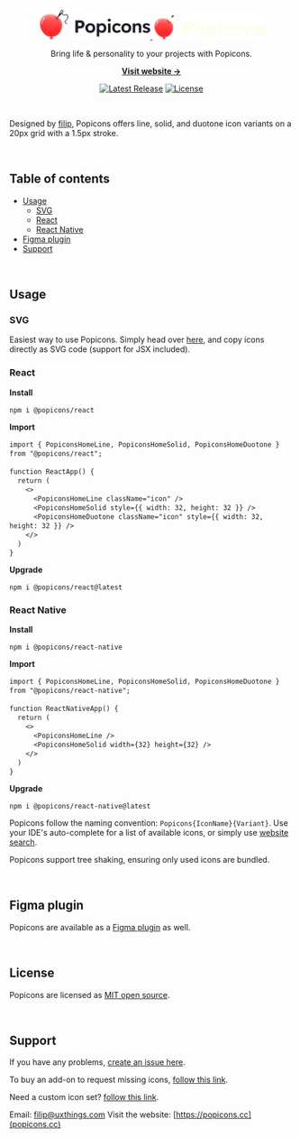 <br>
<p align="center">
  <a href="https://popicons.cc/#gh-light-mode-only" target="_blank">
    <img src="./.github/popicons-light.svg" alt="Popicons" width="200">
  </a>
  <a href="https://popicons.cc/#gh-dark-mode-only" target="_blank">
    <img src="./.github/popicons-dark.svg" alt="Popicons" width="200">
  </a>
</p>

<p align="center">
  Bring life & personality to your projects with Popicons.
<p>

<p align="center">
  <a href="https://popicons.cc/"><strong>Visit website &rarr;</strong></a>
</p>

<p align="center">
    <a href="https://github.com/uxthings/popicons/releases"><img src="https://img.shields.io/npm/v/popicons" alt="Latest Release"></a>
    <a href="https://github.com/uxthings/popicons/blob/master/LICENSE"><img src="https://img.shields.io/badge/license-MIT-green" alt="License"></a>
</p>

<br>

Designed by [filip](https://x.com/filipistyping), Popicons offers line, solid, and duotone icon variants on a 20px grid with a 1.5px stroke.

<br>

## Table of contents

- [Usage](#usage)
  - [SVG](#svg)
  - [React](#react)
  - [React Native](#react-native)
- [Figma plugin](#figma-plugin)
- [Support](#support)

<br>

## Usage

### SVG

Easiest way to use Popicons. Simply head over [here](https://popicons.cc/icons), and copy icons directly as SVG code (support for JSX included).

### React

**Install**

```
npm i @popicons/react
```

**Import**
```tsx
import { PopiconsHomeLine, PopiconsHomeSolid, PopiconsHomeDuotone } from "@popicons/react";

function ReactApp() {
  return (
    <>
      <PopiconsHomeLine className="icon" />
      <PopiconsHomeSolid style={{ width: 32, height: 32 }} />
      <PopiconsHomeDuotone className="icon" style={{ width: 32, height: 32 }} />
    </>
  )
}
```

**Upgrade**
```
npm i @popicons/react@latest
```


### React Native

**Install**
```
npm i @popicons/react-native
```

**Import**
```tsx
import { PopiconsHomeLine, PopiconsHomeSolid, PopiconsHomeDuotone } from "@popicons/react-native";

function ReactNativeApp() {
  return (
    <>
      <PopiconsHomeLine />
      <PopiconsHomeSolid width={32} height={32} />
    </>
  )
}
```

**Upgrade**
```
npm i @popicons/react-native@latest
```

Popicons follow the naming convention: `Popicons{IconName}{Variant}`. Use your IDE's auto-complete for a list of available icons, or simply use [website search](https://popicons.cc/icons).

Popicons support tree shaking, ensuring only used icons are bundled.

<br>

## Figma plugin

Popicons are available as a [Figma plugin](https://www.figma.com/community/plugin/1293959934134570572/popicons) as well.

<br>


## License

Popicons are licensed as [MIT open source](https://github.com/uxthings/popicons/blob/main/LICENSE).

<br>

## Support

If you have any problems, [create an issue here](https://github.com/uxthings/popicons/issues/new).

To buy an add-on to request missing icons, [follow this link](https://popicons.lemonsqueezy.com/checkout/buy/422a00c5-611d-46fc-aa4c-8d6176347fd1).

Need a custom icon set? [follow this link](https://cal.com/uxthings/popicons).

Email: filip@uxthings.com
Visit the website: [https://popicons.cc](popicons.cc)
